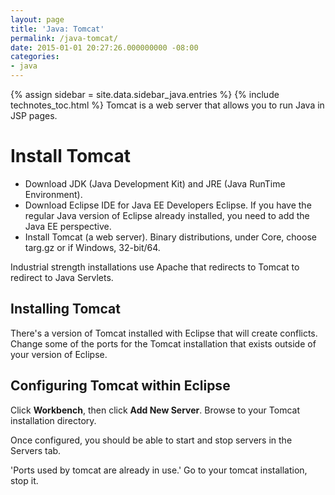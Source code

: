 ```yaml
---
layout: page
title: 'Java: Tomcat'
permalink: /java-tomcat/
date: 2015-01-01 20:27:26.000000000 -08:00
categories:
- java
---
```

{% assign sidebar = site.data.sidebar_java.entries %}
{% include technotes_toc.html %}
Tomcat is a web server that allows you to run Java in JSP pages.

# Install Tomcat

* Download JDK (Java Development Kit) and JRE (Java RunTime Environment).
* Download Eclipse IDE for Java EE Developers Eclipse. If you have the regular Java version of Eclipse already installed, you need to add the Java EE perspective.
* Install Tomcat (a web server). Binary distributions, under Core, choose targ.gz or if Windows, 32-bit/64\.

Industrial strength installations use Apache that redirects to Tomcat to redirect to Java Servlets.

## Installing Tomcat

There's a version of Tomcat installed with Eclipse that will create conflicts. Change some of the ports for the Tomcat installation that exists outside of your version of Eclipse.

## Configuring Tomcat within Eclipse

Click **Workbench**, then click **Add New Server**. Browse to your Tomcat installation directory.

Once configured, you should be able to start and stop servers in the Servers tab.

'Ports used by tomcat are already in use.' Go to your tomcat installation, stop it.
